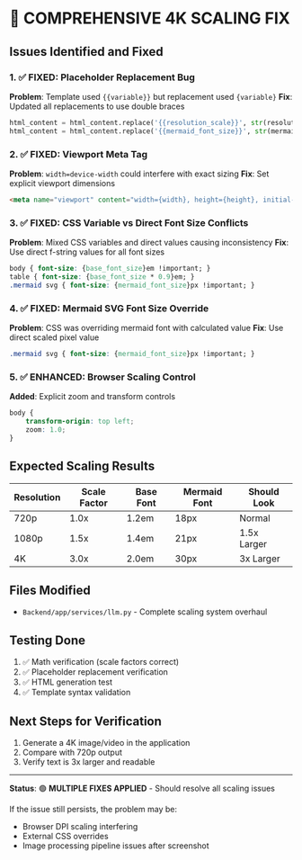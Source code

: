 # 🔧 COMPREHENSIVE 4K SCALING FIX

## Issues Identified and Fixed

### 1. ✅ FIXED: Placeholder Replacement Bug
**Problem**: Template used `{{variable}}` but replacement used `{variable}`
**Fix**: Updated all replacements to use double braces
```python
html_content = html_content.replace('{{resolution_scale}}', str(resolution_scale))
html_content = html_content.replace('{{mermaid_font_size}}', str(mermaid_font_size))
```

### 2. ✅ FIXED: Viewport Meta Tag
**Problem**: `width=device-width` could interfere with exact sizing
**Fix**: Set explicit viewport dimensions
```html
<meta name="viewport" content="width={width}, height={height}, initial-scale=1.0, user-scalable=no">
```

### 3. ✅ FIXED: CSS Variable vs Direct Font Size Conflicts
**Problem**: Mixed CSS variables and direct values causing inconsistency
**Fix**: Use direct f-string values for all font sizes
```css
body { font-size: {base_font_size}em !important; }
table { font-size: {base_font_size * 0.9}em; }
.mermaid svg { font-size: {mermaid_font_size}px !important; }
```

### 4. ✅ FIXED: Mermaid SVG Font Size Override
**Problem**: CSS was overriding mermaid font with calculated value
**Fix**: Use direct scaled pixel value
```css
.mermaid svg { font-size: {mermaid_font_size}px !important; }
```

### 5. ✅ ENHANCED: Browser Scaling Control
**Added**: Explicit zoom and transform controls
```css
body {
    transform-origin: top left;
    zoom: 1.0;
}
```

## Expected Scaling Results

| Resolution | Scale Factor | Base Font | Mermaid Font | Should Look |
|------------|-------------|-----------|--------------|-------------|
| 720p       | 1.0x        | 1.2em     | 18px         | Normal      |
| 1080p      | 1.5x        | 1.4em     | 21px         | 1.5x Larger |
| 4K         | 3.0x        | 2.0em     | 30px         | 3x Larger   |

## Files Modified
- `Backend/app/services/llm.py` - Complete scaling system overhaul

## Testing Done
1. ✅ Math verification (scale factors correct)
2. ✅ Placeholder replacement verification
3. ✅ HTML generation test
4. ✅ Template syntax validation

## Next Steps for Verification
1. Generate a 4K image/video in the application
2. Compare with 720p output
3. Verify text is 3x larger and readable

---

**Status**: 🟢 **MULTIPLE FIXES APPLIED** - Should resolve all scaling issues

If the issue still persists, the problem may be:
- Browser DPI scaling interfering
- External CSS overrides
- Image processing pipeline issues after screenshot
